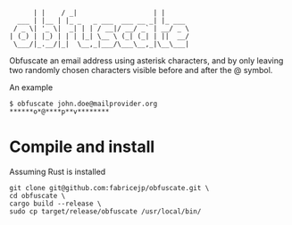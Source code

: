 ```    _      __                     _       
      | |    / _|                   | |      
  ___ | |__ | |_ _   _ ___  ___ __ _| |_ ___ 
 / _ \| '_ \|  _| | | / __|/ __/ _` | __/ _ \
| (_) | |_) | | | |_| \__ \ (_| (_| | ||  __/
 \___/|_.__/|_|  \__,_|___/\___\__,_|\__\___|

```                                                   


Obfuscate an email address using asterisk characters, and by only leaving two randomly chosen characters visible before and after the @ symbol.

An example

```
$ obfuscate john.doe@mailprovider.org
******o*@****p**v********
```

# Compile and install
Assuming Rust is installed

```
git clone git@github.com:fabricejp/obfuscate.git \
cd obfuscate \
cargo build --release \
sudo cp target/release/obfuscate /usr/local/bin/
```
